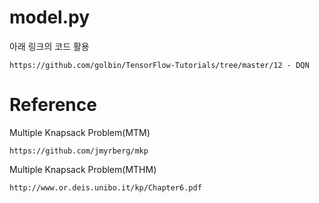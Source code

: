 # model.py  

아래 링크의 코드 활용  

```
https://github.com/golbin/TensorFlow-Tutorials/tree/master/12 - DQN
```

# Reference  

Multiple Knapsack Problem(MTM)
```
https://github.com/jmyrberg/mkp
```
Multiple Knapsack Problem(MTHM)
```
http://www.or.deis.unibo.it/kp/Chapter6.pdf
```